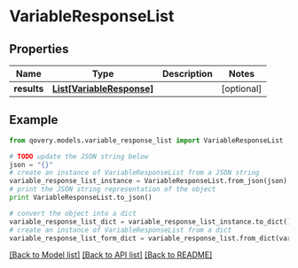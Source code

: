 # VariableResponseList


## Properties

Name | Type | Description | Notes
------------ | ------------- | ------------- | -------------
**results** | [**List[VariableResponse]**](VariableResponse.md) |  | [optional] 

## Example

```python
from qovery.models.variable_response_list import VariableResponseList

# TODO update the JSON string below
json = "{}"
# create an instance of VariableResponseList from a JSON string
variable_response_list_instance = VariableResponseList.from_json(json)
# print the JSON string representation of the object
print VariableResponseList.to_json()

# convert the object into a dict
variable_response_list_dict = variable_response_list_instance.to_dict()
# create an instance of VariableResponseList from a dict
variable_response_list_form_dict = variable_response_list.from_dict(variable_response_list_dict)
```
[[Back to Model list]](../README.md#documentation-for-models) [[Back to API list]](../README.md#documentation-for-api-endpoints) [[Back to README]](../README.md)



